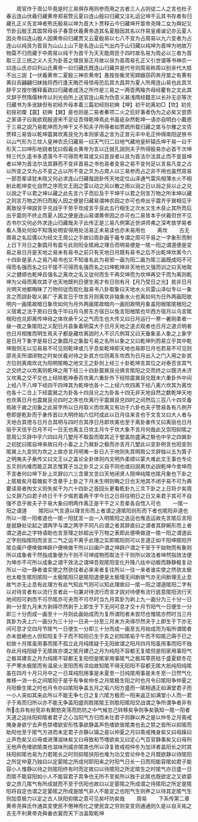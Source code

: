<!-- { "loadSidebar": true } -->
　　周官作于周公毕竟是时三易俱存用则参而用之古者三人占则従二人之言也杜子春云连山伏羲归藏黄帝郑易赞云夏曰连山殷曰归藏又注礼运记坤干云其书存者有归藏孔正义先言坤者熊氏殷易以坤为首大卜贾释云今归藏坤开筮帝尧降二女为舜妃又节卦云殷王其国常母谷子春意伏羲黄帝造其名夏殷因其名以作易皇甫谧记亦云夏人因炎帝曰连山殷人因黄帝曰归藏贾又云夏殷易以七八不变为占周易以九六变者为占连山以纯艮为首艮为山山上山下是名连山云气出内于山归藏以纯坤为首坤为地故万物莫不归而藏于中周易以纯干为首干为天天能周匝于四时故名易为周必以三者为首取三正三统之义人无为卦首之理艮渐正月故以艮为首周易孔正义引世谱等书神农一曰连山氏亦曰列山氏黄帝一曰归藏氏既连山归藏并是代号则周易称周以别余代大抵不出三説【一伏羲黄帝二夏殷三神农黄帝】愚按张衡灵宪嫦娥窃药奔月筮之有黄有黄曰吉翩翩归妹独将西行逢天晦芒毋惊毋恐后其大昌羿为夏人所用连山易也此其爻辞乎又按尔雅释畜疏曰归藏者成汤之所作是三易之一两壶两羭齐母经瞿有之文此其爻辞乎然隋儒林传以刘光伯所上送官连山易为伪意义甚浅隋经籍志以长孙无忌等次归藏书为多讹缺但有初经齐母本着三篇初经则初奭【坤】初干初离初□【坎】初兑初艮初厘【震】初奭【巽】是也则是二易者秦项二火之后好事者伪为之必矣又尝质之家语子曰我欲观殷道宋不足征吾得乾坤焉此书虽疵杂然乾坤一语亦自明白小戴惑于三易之説乃易乾坤而为坤干又不知夫子所得者如贾疏所载归藏之筮与尔雅之文否贾释三易皆以乾坤震巽坎离艮兑为本则家语之言为正昔元丰中毛正仲得南阳逆旅书以山气形为三坟人皇神农氏归藏易一曰天气归二曰地气藏地皇轩辕氏坤干易一曰干形天二曰坤形地説者犹曰假羲炎黄帝为言以迁就孔説则夫子所得殷易亦必首干次坤特三代久逺书多遗落今不可得而考耳或又曰首艮者以艮为首法尔法其止而不变首坤者以坤为首法尔法其静而不变非首易之书也易者变易之易不变何足以言易凡变之占以所变之爻为占不变之占以所不变之爻为占周人以三易参而占之非不用也虽然周易一部吾辈读犹未晓又何必求连山归藏哉説卦传天地定位山泽通气雷风相薄水火不相射此乾坤变化自然之序而文王因之雷以动之风以散之雨以润之日以烜之艮以止之兑以説之干以君之坤以藏之此先言六子而后及于干坤干以君之则言万物之所本坤以藏之则言万物之所归而殷人因之便是归藏易谓神农因之亦可也帝出乎震齐乎巽相见乎离致役乎坤説言乎兑战乎干劳乎坎成言乎艮此五行相生之次水又生木艮止其所而后出乎震则不终止而夏人因之便是连山易谓黄帝因之亦可也二易皆本乎伏羲但世不见古书尔又何必外求连山归藏哉夫子此传正是三易凡例第近世讲师弗之深考故学易者看人落处何如不知落处明安得用处活易正未易读也亦未易用也
　　离坎
　　古无周易之名后儒以为经文王周公之手故曰周卦画于羲专谓之周可乎易之一字象形而制上日下月日之象圆月有盈亏此则阳全隂阙之理合而明易便是一隂一阳之谓道便是变易之易日月是天地之易未有易书之前只有天地日月既有易书之后不出乾坤坎离今六十四卦是圣人之易乃易书也又不知谁名此为易邪一画为阳二画为隂三画既成阳不可得而名强而名之曰干隂不可得而名强而名之曰坤乾坤非天地也又强而训之曰天地取义之健顺也乾坤且强名之离坎之名又従何而生干再交坤而为坎坤再交干而为离则乾坤为父母而离坎其子也天地既判日便生焉才有日则有月【月乃受日之光】若非日月光明天地都晦昧了万物何従而观化哉易书八卦取象曰天地水火风雷山泽似专以一象言之而説卦取义甚广于离言日于坎言月则离坎非独象水火也离如何为日外两画阳故明内一画隂故暗日象坎如何为月外两画隂故暗内一画阳故明月象盖阳根隂隂根阳之义宿禽之法于房曰日兔于毕曰月乌房东方宿日以兔言阳根隂也毕西方宿月以乌言隂根阳也兑即离传坤母之体坎承干父之气而生也大传又曰日月运行一寒一暑刚柔者一昼一夜之象隂阳之义配日月县象着明莫大于日月天地之道贞观者也日月之道贞明者也日月相推而明生焉夫子都是藏坎离説时人不识凡例耳又曰天垂象圣人象之上象字是日月下象字是易日之象圆月之象盈亏易之名所以象之又曰乾坤列而易立乎其中乾坤毁则无以见易易不可见则乾坤或几乎息矣乾坤即天地也易即日月也若易不可见则邵尧夫所谓闭物之时矣伏羲对待之卦其方位则离东坎西为日月出入之门入用之卦其方位则离南坎北为阳明隂晦之地文王之卦则上经三十卦乾坤言其位之对泰否言其气之交终之以坎离则乾坤之用下经三十四卦震巽艮兊俱言隂阳之交而终之以既济未济又坎离之交不交也上经除乾坤泰否坎离六重卦外下经除震巽艮兑既未六重卦外中间上经八干八坤下经四干四坤其为乾坤也各十二上经六坎四离下经八离六坎其为离坎也各十二合上下经震巽之为卦各十四艮兊之为卦各十四无非天地自然之数乾坤天地也坎离日月也震巽艮兊四时之序也坎离行乎震巽艮兑四时之间然后三百八十四爻备焉故于嵗之闰象之此易字所以日月取义而坎离又有功于六卦也夫子赞易各有凡例开卷即是乾卦而于彖传首曰大明终始六位时成此以日月往来言也于文言又曰大人者与天地合其徳与日月合其明与四时合其序日月即坎离也至于离卦彖传又曰离丽也日月丽乎天信乎日月不可一日无也离主日坎主月今于坎大象不言月何哉此又崇阳抑隂之意周公爻辞中孚六四曰月几朢月不取盈而取其近于朢盖防盛满之极也中孚之四巽卦之初犹曰隂自坤来故曰月小畜之上乃巽卦之极而亦言月几朢此以变卦例言也阳变则隂巽上九变则为坎之上故亦言月明夷一卦日入于地则失其明周公爻辞独以五为箕子之明夷夫子彖传又曰文王以之盖论全卦体则内文明外柔顺以蒙大难此文王事也专论五爻则内难而能正其志惟箕子当之卦爻之义自不同也或曰説离坎必説乾坤今舍坤而不言者何曰坤下卦上爻辞曰六三含章文言曰天地闭贤人隠坤纯隂也隂月象也下卦之上隂极矣月载魄矣不含章乎上卦之下月未生明则晦之日也天地其不闭乎易不可为典要读易者拘文义则失矣干为六十四卦之首回头更看乾卦九三爻下卦之上日将夕矣周公爻辞乃曰君子终日干干夕惕若着两干字今日之日将往明日之日又来君子其可不自强不息乎故夫子于易大象曰明两作离正是干干之义吾辈各自悟入可也
　　一隂一阳之谓道
　　隂阳以气言道以理言形而上者谓之道隂阳则形而下者也隂阳非道也所以一隂一阳者道也一隂一阳犹言一出一入明隂阳之迭运也惟迭运故先言隂后言阳是就静处论起之谓两字与谓之两字不同凡曰谓之者其辞直曰之谓者其辞婉形而上者谓之道此之字特语助也言至理之妙超出乎万物之表即此便唤做道一隂一阳之谓道此之字则指隂阳而言言二气之运不离乎此理之实即隂阳则可以言道正如干阳坤隂阳开隂合阖户便唤做坤辟户便唤做干所以曰阖户谓之坤辟户谓之干至于干始物而有象则所以成象者干然指成象便为干则不可坤成物而取法于干则所以效法者坤然指效法便为坤亦不可所以成象之谓干效法之谓坤吾观隂阳变化升降八纮中动极而静静极复动所以一动一静者谁实使之然欤往者必来来者复往所以一往一来者谁实使之然欤太极也太极生隂阳隂阳一太极隂阳只是隂阳道便是太极理无间断故气亦无间断理无止息故气亦无止息有此理方有此气知此气则可以知此理故曰一隂一阳之谓道隂阳二字有以对待言者有以流行言者此一句兼对待流行而言才説对待便有流行底意隂阳流行天地间阳可剥而不可尽隂亦可夬而不可尽时当九月其卦为剥上九一画分为三十分一日剥一分至九月末方剥得尽然剥于上即生于下无间可息才交十月节阳气一日便生一分即三十分而成一画至十一月则此画始成而为复所谓阳者未尝尽也惟隂亦然时当三月其卦为夬上六一画分为三十分一日夬一分至三月末方夬得尽然夬于上即生于下亦无间可息才交四月节隂气一日便生一分即三十分而成一画至五月始成而为垢所谓隂者亦未尝絶也人但知阳复于子而不知阳已生于亥之初知隂垢于午而不知隂己萌于已之初故十月隂虽用事而隂不孤立此月纯隂疑于无阳故谓之阳月四月阳虽用事而阳不独存此月纯阳疑于无隂故亦谓之隂月建己之月为纯阳不容都无复隂但是阳家用事阳气之极耳建亥之月为纯隂不容都无复阳但是隂家用事隂气之极耳葶苈枯于盛夏欵冬花于严寒水极隂而有温泉火至阳而有凉焰故知隂不得无阳阳不容都无隂大扺纯阳纯隂虽在四月十月只月中之一日耳纯阳用事是未夏至一日纯隂用事是未冬至一日然气化推移一消一长之间隂阳于是乎有争矣仲冬之月隂极生阳之时也月令曰隂阳争仲夏之月阳极生隂之时也月令亦曰隂阳争盖五月之垢六阳方盛而一隂相遇正如满堂君子而一小人突如其来此所以不能无争七日之复六隂方极而一阳来返正如满堂小人而一君子于焉而归所以亦不能无争盖阳盛则胜隂隂王则胜阳隂阳交战谓之争所谓争者非有所击非有纷竞非有鬭怒突荡而防防之中气候忽己转移矣争则争矣孰知一隂一阳者天道之运扶阳抑隂者君子之心当阳气方归而未壮君子则静以养之是以仲冬之月斋戒掩身身欲宁去声色禁嗜欲安形性事欲静盖声色嗜欲皆隂类也去之禁之皆所以抑隂而助阳也至于隂气方进而未定君子亦静以镇之是以仲夏之月曰斋戒掩身矣又曰毋躁曰止声色矣又曰毋或进薄滋味矣又曰毋致和节嗜欲矣又曰定心气百官静事矣又曰毋刑无他声色嗜欲隂类也滋味刑威亦隂类也所以谆复致戒视仲冬为加详者盖阳长之时其扶阳抑隂也易为力若隂长之时则抑隂扶阳也难为功又尝论仲冬之月既欲静以待隂阳之所定仲夏乃独曰以定晏隂之所成何耶阳来之时阳气日长一日而阳能容隂如君子能容小人惟静以待之则隂阳终有时而定故曰以待隂阳之所定隂生之时隂气亦日盛一日而隂不能容阳如小人不能容君子其争也无所不至矣所以独于此隂也既欲定之又欲晏安之庶几隂气有所成就而不至于伤阳也故曰以定晏隂之所成谓之待隂阳之所定是隂阳将自定也谓之定晏隂之所成是隂气非人不能定之也阳气生则养之以待其定隂气生则加意极力以定之古人扶阳抑隂之意可见矣吁防矣哉
　　周易
　　下系传第二章黄帝尧舜氏作通其变使民不倦神而化之使民宜之穷则变变则通通则久是以自天祐之吉无不利黄帝尧舜垂衣裳而天下治盖取乾坤

